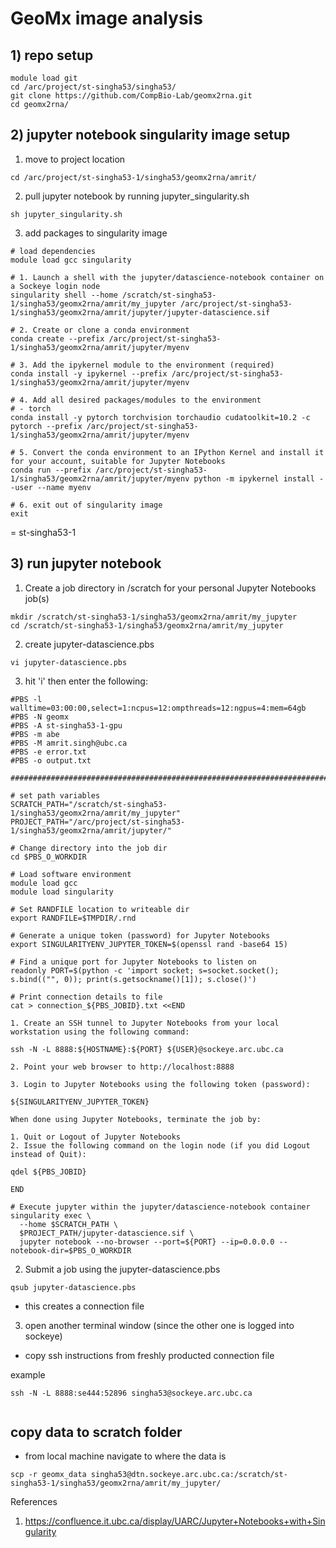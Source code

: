 # GeoMx image analysis

## 1) repo setup

```
module load git
cd /arc/project/st-singha53/singha53/
git clone https://github.com/CompBio-Lab/geomx2rna.git
cd geomx2rna/
```

## 2) jupyter notebook singularity image setup
1. move to project location
```
cd /arc/project/st-singha53-1/singha53/geomx2rna/amrit/
```

2. pull jupyter notebook by running jupyter_singularity.sh

```
sh jupyter_singularity.sh
```

3. add packages to singularity image

```
# load dependencies
module load gcc singularity

# 1. Launch a shell with the jupyter/datascience-notebook container on a Sockeye login node
singularity shell --home /scratch/st-singha53-1/singha53/geomx2rna/amrit/my_jupyter /arc/project/st-singha53-1/singha53/geomx2rna/amrit/jupyter/jupyter-datascience.sif

# 2. Create or clone a conda environment
conda create --prefix /arc/project/st-singha53-1/singha53/geomx2rna/amrit/jupyter/myenv

# 3. Add the ipykernel module to the environment (required)
conda install -y ipykernel --prefix /arc/project/st-singha53-1/singha53/geomx2rna/amrit/jupyter/myenv

# 4. Add all desired packages/modules to the environment
# - torch
conda install -y pytorch torchvision torchaudio cudatoolkit=10.2 -c pytorch --prefix /arc/project/st-singha53-1/singha53/geomx2rna/amrit/jupyter/myenv

# 5. Convert the conda environment to an IPython Kernel and install it for your account, suitable for Jupyter Notebooks
conda run --prefix /arc/project/st-singha53-1/singha53/geomx2rna/amrit/jupyter/myenv python -m ipykernel install --user --name myenv

# 6. exit out of singularity image
exit
```

<st-alloc-1> = st-singha53-1

  
## 3) run jupyter notebook

1. Create a job directory in /scratch for your personal Jupyter Notebooks job(s)
  
```
mkdir /scratch/st-singha53-1/singha53/geomx2rna/amrit/my_jupyter
cd /scratch/st-singha53-1/singha53/geomx2rna/amrit/my_jupyter
```

2. create jupyter-datascience.pbs
```
vi jupyter-datascience.pbs
```
  
3. hit 'i' then enter the following:
  
```
#PBS -l walltime=03:00:00,select=1:ncpus=12:ompthreads=12:ngpus=4:mem=64gb
#PBS -N geomx
#PBS -A st-singha53-1-gpu
#PBS -m abe
#PBS -M amrit.singh@ubc.ca
#PBS -e error.txt
#PBS -o output.txt

################################################################################

# set path variables
SCRATCH_PATH="/scratch/st-singha53-1/singha53/geomx2rna/amrit/my_jupyter"
PROJECT_PATH="/arc/project/st-singha53-1/singha53/geomx2rna/amrit/jupyter/"

# Change directory into the job dir
cd $PBS_O_WORKDIR

# Load software environment
module load gcc
module load singularity

# Set RANDFILE location to writeable dir
export RANDFILE=$TMPDIR/.rnd

# Generate a unique token (password) for Jupyter Notebooks
export SINGULARITYENV_JUPYTER_TOKEN=$(openssl rand -base64 15)

# Find a unique port for Jupyter Notebooks to listen on
readonly PORT=$(python -c 'import socket; s=socket.socket(); s.bind(("", 0)); print(s.getsockname()[1]); s.close()')

# Print connection details to file
cat > connection_${PBS_JOBID}.txt <<END
 
1. Create an SSH tunnel to Jupyter Notebooks from your local workstation using the following command:
 
ssh -N -L 8888:${HOSTNAME}:${PORT} ${USER}@sockeye.arc.ubc.ca
 
2. Point your web browser to http://localhost:8888
 
3. Login to Jupyter Notebooks using the following token (password):
 
${SINGULARITYENV_JUPYTER_TOKEN}
 
When done using Jupyter Notebooks, terminate the job by:
 
1. Quit or Logout of Jupyter Notebooks
2. Issue the following command on the login node (if you did Logout instead of Quit):
 
qdel ${PBS_JOBID}
 
END

# Execute jupyter within the jupyter/datascience-notebook container
singularity exec \
  --home $SCRATCH_PATH \
  $PROJECT_PATH/jupyter-datascience.sif \
  jupyter notebook --no-browser --port=${PORT} --ip=0.0.0.0 --notebook-dir=$PBS_O_WORKDIR

```
  
2. Submit a job using the jupyter-datascience.pbs
```
qsub jupyter-datascience.pbs
```
 - this creates a connection file
  
  
3. open another terminal window (since the other one is logged into sockeye)
- copy ssh instructions from freshly producted connection file

example 
```
ssh -N -L 8888:se444:52896 singha53@sockeye.arc.ubc.ca
  
```

## copy data to scratch folder

- from local machine navigate to where the data is
```
scp -r geomx_data singha53@dtn.sockeye.arc.ubc.ca:/scratch/st-singha53-1/singha53/geomx2rna/amrit/my_jupyter/
```



References
1. https://confluence.it.ubc.ca/display/UARC/Jupyter+Notebooks+with+Singularity
